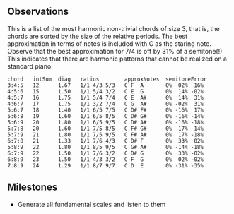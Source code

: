 ## Observations

This is a list of the most harmonic non-trivial chords of size 3,
that is, the chords are sorted by the size of the relative periods.
The best approximation in terms of notes is included with C as the
staring note. Observe that the best approximation for 7/4 is off by
31% of a semitone(!) This indicates that there are harmonic patterns
that cannot be realized on a standard piano.

```
chord   intSum  diag   ratios        approxNotes  semitoneError
3:4:5   12      1.67   1/1 4/3 5/3   C F  A       0%  02%  16%
4:5:6   15      1.50   1/1 5/4 3/2   C E  G       0%  14% -02%
4:5:7   16      1.75   1/1 5/4 7/4   C E  A#      0%  14%  31%
4:6:7   17      1.75   1/1 3/2 7/4   C G  A#      0% -02%  31%
5:6:7   18      1.40   1/1 6/5 7/5   C D# F#      0% -16%  17%
5:6:8   19      1.60   1/1 6/5 8/5   C D# G#      0% -16% -14%
5:6:9   20      1.80   1/1 6/5 9/5   C D# A#      0% -16% -18%
5:7:8   20      1.60   1/1 7/5 8/5   C F# G#      0%  17% -14%
5:7:9   21      1.80   1/1 7/5 9/5   C F# A#      0%  17% -18%
6:7:8   21      1.33   1/1 7/6 4/3   C D# F       0%  33%  02%
5:8:9   22      1.80   1/1 8/5 9/5   C G# A#      0% -14% -18%
6:7:9   22      1.50   1/1 7/6 3/2   C D# G       0%  33% -02%
6:8:9   23      1.50   1/1 4/3 3/2   C F  G       0%  02% -02%
7:8:9   24      1.29   1/1 8/7 9/7   C D  E       0% -31% -35%
```

## Milestones

- Generate all fundamental scales and listen to them
